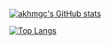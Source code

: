 [![akhmgc's GitHub stats](https://github-readme-stats.vercel.app/api?username=akmhmgc&count_private=true&show_icons=true&theme=buefy)](https://github.com/akmhmgc/github-readme-stats)

[![Top Langs](https://github-readme-stats.vercel.app/api/top-langs/?username=akmhmgc&theme=buefy)](https://github.com/akmhmgc/github-readme-stats)

